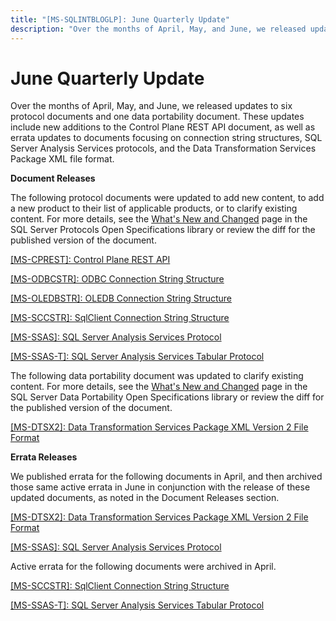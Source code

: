 ```yaml
---
title: "[MS-SQLINTBLOGLP]: June Quarterly Update"
description: "Over the months of April, May, and June, we released updates to six protocol documents and one data portability document. These updates include"
---
```


# June Quarterly Update

<p> </p>
<p>Over the months of April, May, and June, we released updates
to six protocol documents and one data portability document. These updates
include new additions to the Control Plane REST API document, as well as errata
updates to documents focusing on connection string structures, SQL Server
Analysis Services protocols, and the Data Transformation Services Package XML
file format.</p>

<p><b>Document Releases</b></p>

<p>The following protocol documents were updated to add new
content, to add a new product to their list of applicable products, or to
clarify existing content. For more details, see the <span><a href="https://docs.microsoft.com/en-us/openspecs/sql_server_protocols/ms-sqlprotlp/2efaa6c9-699e-4e2c-9ea7-d342ad51a988">What's
New and Changed</a></span> page in the SQL Server Protocols Open Specifications
library or review the diff for the published version of the document.</p>

<p><span><a href="https://docs.microsoft.com/en-us/openspecs/sql_server_protocols/ms-cprest/8fc422db-5e90-4dae-8a2a-aab4dd5503e9">[MS-CPREST]:
Control Plane REST API</a></span></p>

<p><span><a href="https://docs.microsoft.com/en-us/openspecs/sql_server_protocols/ms-odbcstr/13b4e848-b36c-4b11-acce-d6bf199d5391">[MS-ODBCSTR]:
ODBC Connection String Structure</a></span></p>

<p><span><a href="https://docs.microsoft.com/en-us/openspecs/sql_server_protocols/ms-oledbstr/774039da-09c1-4b24-b53b-8f9ae019830c">[MS-OLEDBSTR]:
OLEDB Connection String Structure</a></span></p>

<p><span><a href="https://docs.microsoft.com/en-us/openspecs/sql_server_protocols/ms-sccstr/f57903e4-18af-4281-aa9e-9b2198bde494">[MS-SCCSTR]:
SqlClient Connection String Structure</a></span></p>

<p><span><a href="https://docs.microsoft.com/en-us/openspecs/sql_server_protocols/ms-ssas/854a72f2-d637-4be3-b60f-6a44422e80c9">[MS-SSAS]:
SQL Server Analysis Services Protocol</a></span></p>

<p><span><a href="https://docs.microsoft.com/en-us/openspecs/sql_server_protocols/ms-ssas-t/f85cd3b9-690c-4bc7-a1f0-a854d7daecd8">[MS-SSAS-T]:
SQL Server Analysis Services Tabular Protocol</a></span></p>

<p>The following data portability document was updated to
clarify existing content. For more details, see the <span><a href="https://docs.microsoft.com/en-us/openspecs/sql_data_portability/ms-sqlportlp/62997c70-b816-4f30-82f5-333503fe52e2">What's
New and Changed</a></span> page in the SQL Server Data Portability Open
Specifications library or review the diff for the published version of the
document.</p>

<p><span><a href="https://docs.microsoft.com/en-us/openspecs/sql_data_portability/ms-dtsx2/fb216aa4-62ab-41c8-a6d5-5b1002739d21">[MS-DTSX2]:
Data Transformation Services Package XML Version 2 File Format</a></span></p>

<p><b>Errata Releases</b></p>

<p>We published errata for the following documents in April,
and then archived those same active errata in June in conjunction with the
release of these updated documents, as noted in the Document Releases section.</p>

<p><span><a href="https://sqlprotocoldoc.blob.core.windows.net/productionsqlarchives/MS-DTSX2/%5bMS-DTSX2%5d-210211-errata.pdf">[MS-DTSX2]:
Data Transformation Services Package XML Version 2 File Format</a></span></p>

<p><span><a href="https://sqlprotocoldoc.blob.core.windows.net/productionsqlarchives/MS-SSAS/%5bMS-SSAS%5d-210211-errata.pdf">[MS-SSAS]:
SQL Server Analysis Services Protocol</a></span></p>

<p>Active errata for the following documents were archived in
April.</p>

<p><span><a href="https://sqlprotocoldoc.blob.core.windows.net/productionsqlarchives/MS-SCCSTR/%5bMS-SCCSTR%5d-191016-errata.pdf">[MS-SCCSTR]:
SqlClient Connection String Structure</a></span></p>

<p><span><a href="https://sqlprotocoldoc.blob.core.windows.net/productionsqlarchives/MS-SSAS-T/%5bMS-SSAS-T%5d-200622-errata.pdf">[MS-SSAS-T]:
SQL Server Analysis Services Tabular Protocol</a></span></p>


                